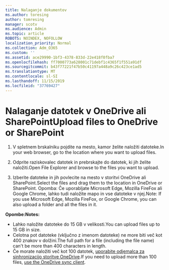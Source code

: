 ```yaml
---
title: Nalaganje dokumentov
ms.author: toresing
author: tomresing
manager: scotv
ms.audience: Admin
ms.topic: article
ROBOTS: NOINDEX, NOFOLLOW
localization_priority: Normal
ms.collection: Adm_O365
ms.custom: ''
ms.assetid: ace29990-1bf3-4378-833d-22e418f0fba7
ms.openlocfilehash: ff7000773a628001c71debf1c4365f1f551a91df
ms.sourcegitcommit: b43f77221f47b50c41197a448a9c26c423ce1ad5
ms.translationtype: MT
ms.contentlocale: sl-SI
ms.lasthandoff: 11/15/2019
ms.locfileid: "37769427"
---
```

# <a name="upload-files-to-onedrive-or-sharepoint"></a><span data-ttu-id="2f45e-102">Nalaganje datotek v OneDrive ali SharePoint</span><span class="sxs-lookup"><span data-stu-id="2f45e-102">Upload files to OneDrive or SharePoint</span></span>

1. <span data-ttu-id="2f45e-103">V spletnem brskalniku pojdite na mesto, kamor želite naložiti datoteke.</span><span class="sxs-lookup"><span data-stu-id="2f45e-103">In your web browser, go to the location where you want to upload files.</span></span>
    
2. <span data-ttu-id="2f45e-104">Odprite raziskovalec datotek in prebrskajte do datotek, ki jih želite naložiti.</span><span class="sxs-lookup"><span data-stu-id="2f45e-104">Open File Explorer and browse to the files you want to upload.</span></span>
    
3. <span data-ttu-id="2f45e-105">Izberite datoteke in jih povlecite na mesto v storitvi OneDrive ali SharePoint.</span><span class="sxs-lookup"><span data-stu-id="2f45e-105">Select the files and drag them to the location in OneDrive or SharePoint.</span></span> <span data-ttu-id="2f45e-106">Opomba: Če uporabljate Microsoft Edge, Mozilla FireFox ali Google Chrome, lahko tudi naložite mapo in vse datoteke v njej.</span><span class="sxs-lookup"><span data-stu-id="2f45e-106">Note: If you use Microsoft Edge, Mozilla FireFox, or Google Chrome, you can also upload a folder and all the files in it.</span></span>
    
<span data-ttu-id="2f45e-107">**Opombe:**</span><span class="sxs-lookup"><span data-stu-id="2f45e-107">**Notes:**</span></span>

- <span data-ttu-id="2f45e-108">Lahko naložite datoteke do 15 GB v velikosti.</span><span class="sxs-lookup"><span data-stu-id="2f45e-108">You can upload files up to 15 GB in size.</span></span> 
- <span data-ttu-id="2f45e-109">Celotna pot datoteke (vključno z imenom datoteke) ne more biti več kot 400 znakov v dolžini.</span><span class="sxs-lookup"><span data-stu-id="2f45e-109">The full path for a file (including the file name) can't be more than 400 characters in length.</span></span> 
- <span data-ttu-id="2f45e-110">Če morate naložiti več kot 100 datotek, [uporabite odjemalca za sinhronizacijo storitve OneDrive](https://go.microsoft.com/fwlink/?linkid=866427).</span><span class="sxs-lookup"><span data-stu-id="2f45e-110">If you need to upload more than 100 files, [use the OneDrive sync client](https://go.microsoft.com/fwlink/?linkid=866427).</span></span> 
  

